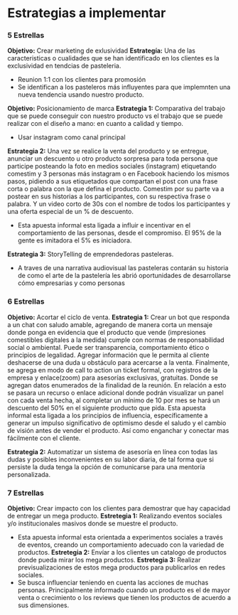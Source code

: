 # Estrategias a implementar

### 5 Estrellas

**Objetivo:** Crear marketing de exlusividad
**Estrategía:** Una de las caracteristicas o cualidades que se han identificado en los clientes es la exclusividad en tendcias de pasteleria.
- Reunion 1:1 con los clientes para promosión
- Se identifican a los pasteleros más influyentes para que implemnten una nueva tendencia usando nuestro producto.

**Objetivo:** Posicionamiento de marca
**Estrategia 1:** Comparativa del trabajo que se puede conseguir con nuestro producto vs el trabajo que se puede realizar con el diseño a mano: en cuanto a calidad y tiempo.
- Usar instagram como canal principal

**Estrategia 2:** Una vez se realice la venta del producto y se entregue, anunciar un descuento u otro producto sorpresa para toda persona que participe posteando la foto en medios sociales (instagram) etiquetando comestim y 3 personas más instagram o en Facebook haciendo los mismos pasos, pidiendo a sus etiquetados que compartan el post con una frase corta o palabra con la que defina el producto. Comestim por su parte va a postear en sus historias a los participantes, con su respectiva frase o palabra. Y un video corto de 30s con el nombre de todos los participantes y una oferta especial de un % de descuento.

- Esta apuesta informal esta ligada a influir e incentivar en el comportamiento de las personas, desde el compromiso. El 95% de la gente es imitadora el 5% es iniciadora.

**Estrategia 3:** StoryTelling de emprendedoras pasteleras.
- A traves de una narrativa audiovisual las pasteleras contarán su historia de como el arte de la pastelería les abrió oportunidades de desarrollarse cómo empresarias y como personas

### 6 Estrellas

**Objetivo:** Acortar el ciclo de venta.
**Estrategia 1:** Crear un bot que responda a un chat con saludo amable, agregando de manera corta un mensaje donde ponga en evidencia que el producto que vende (impresiones comestibles digitales a la medida) cumple con normas de responsabilidad social o ambiental. Puede ser transparencia, comportamiento ético o principios de legalidad. Agregar información que le permita al cliente deshacerse de una duda u obstáculo para acercarse a la venta.
Finalmente, se agrega en modo de call to action un ticket formal, con registros de la empresa y enlace(zoom) para asesorías exclusivas, gratuitas. Donde se agregan datos enumerados de la finalidad de la reunión. En relación a esto se pasara un recurso o enlace adicional donde podrán visualizar un panel con cada venta hecha, al completar un mínimo de 10 por mes se hará un descuento del 50% en el siguiente producto que pida.
Esta apuesta informal esta ligada a los principios de influencia, específicamente a generar un impulso significativo de optimismo desde el saludo y el cambio de visión antes de vender el producto. Así como enganchar y conectar mas fácilmente con el cliente.

**Estrategia 2:** Automatizar un sistema de asesoría en línea con todas las dudas y posibles inconvenientes en su labor diaria, de tal forma que si persiste la duda tenga la opción de comunicarse para una mentoría personalizada.

### 7 Estrellas

**Objetivo:** Crear impacto con los clientes para demostrar  que hay capacidad de entregar un mega producto.
**Estretegia 1:** Realizando eventos sociales y/o institucionales masivos donde se muestre el producto.
- Esta apuesta informal esta orientada a experimentos sociales a través de eventos, creando un comportamiento adecuado con la variedad de productos.
**Estretegia 2:** Envíar a los clientes un catalogo de productos donde pueda mirar los mega productos.
**Estretegia 3:** Realizar previsualizaciones de estos mega productos para publicarlos en redes sociales.
- Se busca influenciar teniendo en cuenta las acciones de muchas personas. Principalmente informado cuando un producto es el de mayor venta o crecimiento o los reviews que tienen los productos de acuerdo a sus dimensiones. 